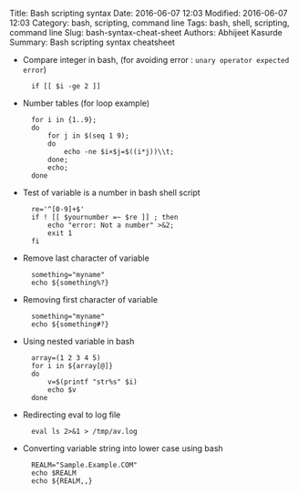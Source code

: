 Title: Bash scripting syntax
Date: 2016-06-07 12:03
Modified: 2016-06-07 12:03
Category: bash, scripting, command line
Tags: bash, shell, scripting, command line
Slug: bash-syntax-cheat-sheet
Authors: Abhijeet Kasurde
Summary: Bash scripting syntax cheatsheet

* Compare integer in bash, (for avoiding error : `unary operator expected error`)

        if [[ $i -ge 2 ]]

* Number tables (for loop example)

        for i in {1..9};
        do
            for j in $(seq 1 9);
            do
                echo -ne $i×$j=$((i*j))\\t;
            done;
            echo;
        done

* Test of variable is a number in bash shell script

        re='^[0-9]+$'
        if ! [[ $yournumber =~ $re ]] ; then
            echo "error: Not a number" >&2;
            exit 1
        fi

* Remove last character of variable

        something="myname"
        echo ${something%?}

* Removing first character of variable

        something="myname"
        echo ${something#?}

* Using nested variable in bash

        array=(1 2 3 4 5)
        for i in ${array[@]}
        do
            v=$(printf "str%s" $i)
            echo $v
        done

* Redirecting eval to log file

        eval ls 2>&1 > /tmp/av.log

* Converting variable string into lower case using bash

        REALM="Sample.Example.COM"
        echo $REALM
        echo ${REALM,,}
